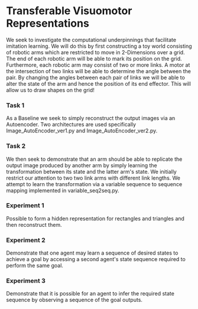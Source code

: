 # Transferable Visuomotor Representations #

We seek to investigate the computational underpinnings that facilitate imitation learning. We will do this by first constructing a toy world consisting of robotic arms which are restricted to move in 2-Dimensions over a grid. The end of each robotic arm will be able to mark its position on the grid. Furthermore, each robotic arm may consist of two or more links. A motor at the intersection of two links will be able to determine the angle between the pair. By changing the angles between each pair of links we will be able to alter the state of the arm and hence the position of its end effector. This will allow us to draw shapes on the grid!

### Task 1 ###

As a Baseline we seek to simply reconstruct the output images via an Autoencoder. Two architectures are used specifically Image_AutoEncoder_ver1.py and Image_AutoEncoder_ver2.py.

### Task 2 ###

We then seek to demonstrate that an arm should be able to replicate the output image produced by another arm by simply learning the transformation between its state and the latter arm's state. We initially restrict our attention to two two link arms with different link lengths. We attempt to learn the transformation via a variable sequence to sequence mapping implemented in variable_seq2seq.py.

### Experiment 1 ###

Possible to form a hidden representation for rectangles and triangles and then reconstruct them.

### Experiment 2 ###

Demonstrate that one agent may learn a sequence of desired states to achieve a goal by accessing a second agent's state sequence required to perform the same goal.

### Experiment 3 ###

Demonstrate that it is possible for an agent to infer the required state sequence by observing a sequence of the goal outputs.
